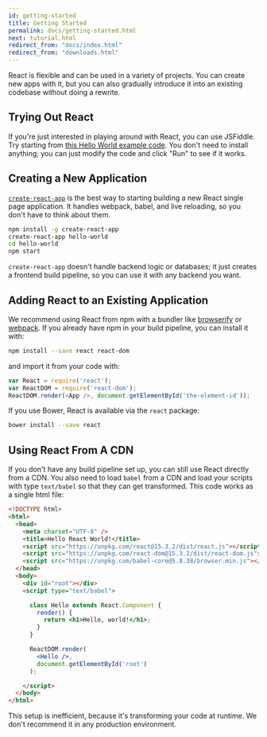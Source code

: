 ```yaml
---
id: getting-started
title: Getting Started
permalink: docs/getting-started.html
next: tutorial.html
redirect_from: "docs/index.html"
redirect_from: "downloads.html"
---
```


React is flexible and can be used in a variety of projects. You can create new apps with it, but you can also gradually introduce it into an existing codebase without doing a rewrite.

## Trying Out React

If you're just interested in playing around with React, you can use JSFiddle. Try starting from [this Hello World example code](https://jsfiddle.net/o9gspf3e/). You don't need to install anything; you can just modify the code and click "Run" to see if it works.

## Creating a New Application

[`create-react-app`](http://github.com/facebookincubator/create-react-app) is the best way to starting building a new React single page application. It handles webpack, babel, and live reloading, so you don't have to think about them.

```bash
npm install -g create-react-app
create-react-app hello-world
cd hello-world
npm start
```

`create-react-app` doesn't handle backend logic or databases; it just creates a frontend build pipeline, so you can use it with any backend you want.

## Adding React to an Existing Application

We recommend using React from npm with a bundler like [browserify](http://browserify.org/) or [webpack](https://webpack.github.io/). If you already have npm in your build pipeline, you can install it with:

```bash
npm install --save react react-dom
```

and import it from your code with:

```js
var React = require('react');
var ReactDOM = require('react-dom');
ReactDOM.render(<App />, document.getElementById('the-element-id'));
```

If you use Bower, React is available via the `react` package:

```bash
bower install --save react
```

## Using React From A CDN

If you don't have any build pipeline set up, you can still use React directly from a CDN. You also need to load `babel` from a CDN and load your scripts with type `text/babel` so that they can get transformed. This code works as a single html file:

```html
<!DOCTYPE html>
<html>
  <head>
    <meta charset="UTF-8" />
    <title>Hello React World!</title>
    <script src="https://unpkg.com/react@15.3.2/dist/react.js"></script>
    <script src="https://unpkg.com/react-dom@15.3.2/dist/react-dom.js"></script>
    <script src="https://unpkg.com/babel-core@5.8.38/browser.min.js"></script>
  </head>
  <body>
    <div id="root"></div>
    <script type="text/babel">

      class Hello extends React.Component {
        render() {
          return <h1>Hello, world!</h1>;
        }
      }

      ReactDOM.render(
        <Hello />,
        document.getElementById('root')
      );

    </script>
  </body>
</html>
```

This setup is inefficient, because it's transforming your code at runtime. We don't recommend it in any production environment.

